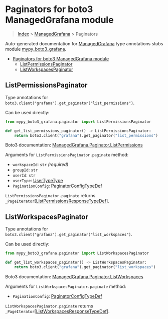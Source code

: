 # Paginators for boto3 ManagedGrafana module

> [Index](..) > [ManagedGrafana](.) > Paginators

Auto-generated documentation for
[ManagedGrafana](https://boto3.amazonaws.com/v1/documentation/api/latest/reference/services/grafana.html#ManagedGrafana)
type annotations stubs module
[mypy_boto3_grafana](https://pypi.org/project/mypy-boto3-grafana/).

- [Paginators for boto3 ManagedGrafana module](#paginators-for-boto3-managedgrafana-module)
  - [ListPermissionsPaginator](#listpermissionspaginator)
  - [ListWorkspacesPaginator](#listworkspacespaginator)

## ListPermissionsPaginator

Type annotations for
`boto3.client("grafana").get_paginator("list_permissions")`.

Can be used directly:

```python
from mypy_boto3_grafana.paginator import ListPermissionsPaginator

def get_list_permissions_paginator() -> ListPermissionsPaginator:
    return boto3.client("grafana").get_paginator("list_permissions")
```

Boto3 documentation:
[ManagedGrafana.Paginator.ListPermissions](https://boto3.amazonaws.com/v1/documentation/api/latest/reference/services/grafana.html#ManagedGrafana.Paginator.ListPermissions)

Arguments for `ListPermissionsPaginator.paginate` method:

- `workspaceId`: `str` *(required)*
- `groupId`: `str`
- `userId`: `str`
- `userType`: [UserTypeType](./literals.md#usertypetype)
- `PaginationConfig`:
  [PaginatorConfigTypeDef](./type_defs.md#paginatorconfigtypedef)

`ListPermissionsPaginator.paginate` returns
`_PageIterator`\[[ListPermissionsResponseTypeDef](./type_defs.md#listpermissionsresponsetypedef)\].

## ListWorkspacesPaginator

Type annotations for
`boto3.client("grafana").get_paginator("list_workspaces")`.

Can be used directly:

```python
from mypy_boto3_grafana.paginator import ListWorkspacesPaginator

def get_list_workspaces_paginator() -> ListWorkspacesPaginator:
    return boto3.client("grafana").get_paginator("list_workspaces")
```

Boto3 documentation:
[ManagedGrafana.Paginator.ListWorkspaces](https://boto3.amazonaws.com/v1/documentation/api/latest/reference/services/grafana.html#ManagedGrafana.Paginator.ListWorkspaces)

Arguments for `ListWorkspacesPaginator.paginate` method:

- `PaginationConfig`:
  [PaginatorConfigTypeDef](./type_defs.md#paginatorconfigtypedef)

`ListWorkspacesPaginator.paginate` returns
`_PageIterator`\[[ListWorkspacesResponseTypeDef](./type_defs.md#listworkspacesresponsetypedef)\].
